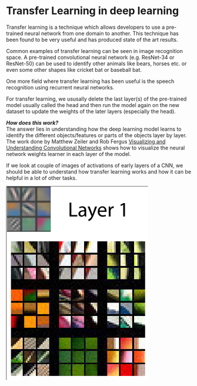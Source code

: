# Transfer Learning in deep learning

Transfer learning is a technique which allows developers to use a pre-trained neural network from one domain to another. This technique has
been found to be very useful and has produced state of the art results.

Common examples of transfer learning can be seen in image recognition space. A pre-trained convolutional neural network (e.g. ResNet-34 or ResNet-50)
can be used to identify other animals like bears, horses etc. or even some other shapes like cricket bat or baseball bat.

One more field where transfer learning has been useful is the speech recognition using recurrent neural networks.

For transfer learning, we ususally delete the last layer(s) of the pre-trained model usually called the head and then run the model again on the new dataset
to update the weights of the later layers (especially the head).

**_How does this work?_**  
The answer lies in understanding how the deep learning model learns to identify the different objects/features or parts of the objects layer by layer.  
The work done by Matthew Zeiler and Rob Fergus [Visualizing and Understanding Convolutional Networks](https://arxiv.org/pdf/1311.2901.pdf) shows how to visualize the neural network weights learner in each layer of the model. 

If we look at couple of images of activations of early layers of a CNN, we should be able to understand how transfer learning works and how it can be helpful in a lot of other tasks.

![Layer1](/images/layer1.png "Activations of early layers of a CNN by Matthew D. Zeiler and Rob Fergus")

